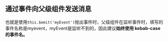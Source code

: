 ## 通过事件向父级组件发送消息

也就是使用`this.$emit('myEvent')`抛出事件时，父级组件在监听事件时，填写的事件名称是myevent，myEvent是监听不到的，因此建议**始终使用 kebab-case 的事件名。**

```

```

